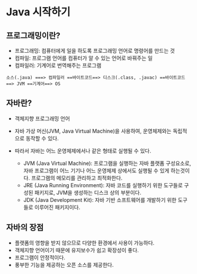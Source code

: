Java 시작하기
=============

프로그래밍이란?
---------------
- 프로그래밍: 컴퓨터에게 일을 하도록 프로그래밍 언어로 명령어를 만드는 것
- 컴파일: 프로그램 언어를 컴퓨터가 알 수 있는 언어로 바꿔주는 일
- 컴파일러: 기계어로 번역해주는 프로그램
```
소스(.java) ===> 컴파일러 ==바이트코드==> 디스크(.class, .javac) ==바이트코드==> JVM ==기계어==> OS
```

자바란?
----------
- 객체지향 프로그래밍 언어
- 자바 가상 머신(JVM, Java Virtual Machine)을 사용하여, 운영체제와는 독립적으로 동작할 수 있다.
- 따라서 자바는 어느 운영체제에서나 같은 형태로 실행될 수 있다.

  - JVM (Java Virtual Machine): 프로그램을 실행하는 자바 플랫폼 구성요소로, 자바 프로그램이 어느 기기나 어느 운영체제 상에서도 실행될 수 있게 하는것이다. 프로그램의 메모리를 관리하고 최적화한다.
  - JRE (Java Running Environment): 자바 코드를 실행하기 위한 도구들로 구성된 패키지로, JVM을 생성하는 디스크 상의 부분이다.
  - JDK (Java Development Kit): 자바 기반 소프트웨어를 개발하기 위한 도구들로 이루어진 패키지이다.

자바의 장점
------------
- 플랫폼의 영향을 받지 않으므로 다양한 환경에서 사용이 가능하다.
- 객체지향 언어이기 때문에 유지보수가 쉽고 확장성이 좋다.
- 프로그램이 안정적이다.
- 풍부한 기능을 제공하는 오픈 소스를 제공한다.  
